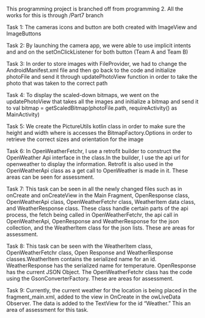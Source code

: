 This programming project is branched off from programming 2. All the works for this is through /Part7 branch

Task 1:
The cameras icons and button are both created with ImageView and ImageButtons

Task 2:
By launching the camera app, we were able to use implicit intents and and on the setOnClickListener for both button (Team A and Team B) 

Task 3:
In order to store images with FileProvider, we had to change the AndroidManifest.xml file and then go back to the code and initialize photoFile and send it through updatePhotoView function in order to take the photo that was taken to the correct path

Task 4:
To display the scaled-down bitmaps, we went on the updatePhotoView that takes all the images and initialize a bitmap and send it to val bitmap = getScaledBitmap(photoFile.path, requireActivity() as MainActivity)

Task 5:
We create the PictureUtils kotlin class in order to make sure the height and width where is accesses the BitmapFactory.Options in order to retrieve the correct sizes and orientation for the image

Task 6:
In OpenWeatherFetchr, I use a retrofit builder to construct the OpenWeather Api interface in the class.In the builder, I use the api url for openweather to display the information. Retrofit is also used in the OpenWeatherApi class as a get call to OpenWeather is made in it. These areas can be seen for assessment.

Task 7:
This task can be seen in all the newly changed files such as in onCreate and onCreateView  in the Main Fragment, OpenResponse class, OpenWeatherApi class, OpenWeatherFetchr class, WeatherItem data class, and  WeatherResponse class. These class handle certain parts of the api process, the fetch being called in OpenWeatherFetchr, the api call in OpenWeatherApi, OpenResponse  and WeatherResponse for the json collection, and the WeatherItem class for the json lists. These are areas for assessment.

Task 8: 
This task can be seen with the WeatherItem class, OpenWeatherFetchr class, Open Response and  WeatherResponse classes.WeatherItem contains the serialized name for an id. WeatherResponse has the serialized name for temperature. OpenResponse has the current JSON Object. The OpenWeatherFetchr class has the code using the GsonConverterFactory. These are areas for assessment.

Task 9:
Currently, the current weather for the location is being placed in the fragment_main.xml, added to the view in OnCreate in the owLiveData Observer. The data is added to the TextView for the id “Weather.” This an area of assessment for this task.


